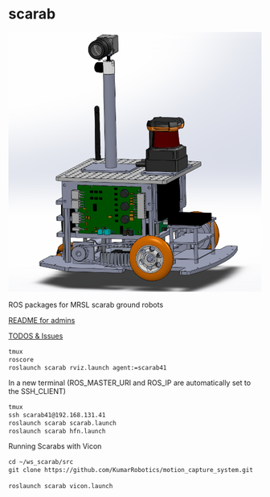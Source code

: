 scarab
=================
![Scarab](doc/SCARAB_3D_view.png "SCARAB")


ROS packages for MRSL scarab ground robots

[README for admins](doc/Admin.md)

[TODOS & Issues](doc/CurrentIssues.md)

```
tmux
roscore
roslaunch scarab rviz.launch agent:=scarab41
```

In a new terminal (ROS_MASTER_URI and ROS_IP are automatically set to the SSH_CLIENT)
```
tmux
ssh scarab41@192.168.131.41
roslaunch scarab scarab.launch
roslaunch scarab hfn.launch
```


Running Scarabs with Vicon

```
cd ~/ws_scarab/src
git clone https://github.com/KumarRobotics/motion_capture_system.git

roslaunch scarab vicon.launch
```
